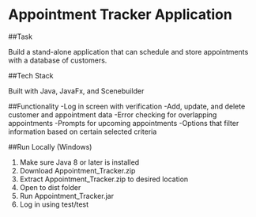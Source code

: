 # Appointment Tracker Application

##Task

Build a stand-alone application that can schedule and store appointments with a database of customers.

##Tech Stack

Built with Java, JavaFx, and Scenebuilder

##Functionality
-Log in screen with verification
-Add, update, and delete customer and appointment data 
-Error checking for overlapping appointments 
-Prompts for upcoming appointments
-Options that filter information based on certain selected criteria

##Run Locally (Windows)
1. Make sure Java 8 or later is installed
2. Download Appointment_Tracker.zip
3. Extract Appointment_Tracker.zip to desired location
4. Open to dist folder
5. Run Appointment_Tracker.jar
6. Log in using test/test

